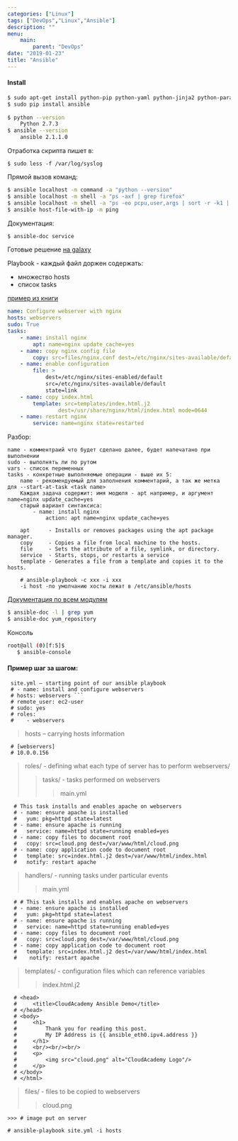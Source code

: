 ```yaml
---
categories: ["Linux"]
tags: ["DevOps","Linux","Ansible"]
description: ""
menu: 
    main:
        parent: "DevOps"
date: "2019-01-23"
title: "Ansible"
---
```


#### Install
```bash
$ sudo apt-get install python-pip python-yaml python-jinja2 python-paramiko -y
$ sudo pip install ansible
	
$ python --version
	Python 2.7.3
$ ansible --version
	ansible 2.1.1.0
```

Отработка скрипта пишет в: 
``` 
$ sudo less -f /var/log/syslog	
```

Прямой вызов команд:
```bash
$ ansible localhost -m command -a "python --version"
$ ansible localhost -m shell -a "ps -axf | grep firefox"
$ ansible localhost -m shell -a "ps -eo pcpu,user,args | sort -r -k1 | head -n5"
$ ansible host-file-with-ip -m ping
```    

Документация: 
```bash
$ ansible-doc service  
```

Готовые решение [на galaxy](https://galaxy.ansible.com)

Playbook - каждый файл доржен содержать:
- множество hosts
- список tasks

[пример из книги](https://ipfs.io/ipfs/QmTJaLdhUW6jTdXGFoqv7wZe5KguBi5F2u4ihBdrUMVPhw)
```yaml
name: Configure webserver with nginx
hosts: webservers
sudo: True
tasks:
    - name: install nginx
        apt: name=nginx update_cache=yes
    - name: copy nginx config file
        copy: src=files/nginx.conf dest=/etc/nginx/sites-available/default
    - name: enable configuration
        file: >
            dest=/etc/nginx/sites-enabled/default
            src=/etc/nginx/sites-available/default
            state=link
    - name: copy index.html
        template: src=templates/index.html.j2
                dest=/usr/share/nginx/html/index.html mode=0644
    - name: restart nginx
        service: name=nginx state=restarted
```
Разбор:
```
name - комментраий что будет сделано далее, будет напечатано при выполнении
sudo - выполнять ли по рутом
vars - список переменных
tasks - конкретные выполняемые операции - выше их 5:
    name - рекомендуемый для заполнения комментарий, а так же метка для --start-at-task <task name>
    Каждая задача содержит: имя модюля - apt например, и аргумент name=nginx update_cache=yes
    старый вариант синтаксиса:
        - name: install nginx
            action: apt name=nginx update_cache=yes

    apt      - Installs or removes packages using the apt package manager.
    copy     - Copies a file from local machine to the hosts.
    file     - Sets the attribute of a file, symlink, or directory.
    service  - Starts, stops, or restarts a service	  
    template - Generates a file from a template and copies it to the hosts.

    # ansible-playbook -c xxx -i xxx 
    -i host -по умолчанию хосты лежат в /etc/ansible/hosts
```
[Документация по всем модулям](http://docs.ansible.com/ansible/modules_by_category.html)
```bash
$ ansible-doc -l | grep yum
$ ansible-doc yum_repository
```
Консоль 
```bash
root@all (0)[f:5]$ 
   $ ansible-console
```

#### Пример шаг за шагом:
>
```
 site.yml – starting point of our ansible playbook 
 # - name: install and configure webservers 
 # hosts: webservers ```
 # remote_user: ec2-user
 # sudo: yes
 # roles:
 #    - webservers
```

> hosts – carrying hosts information
```
 # [webservers]
 # 10.0.0.156
```    

> roles/ - defining what each type of server has to perform
> webservers/
>> tasks/ - tasks performed on webservers
>>> main.yml
```     
  # This task installs and enables apache on webservers
  # - name: ensure apache is installed
  #   yum: pkg=httpd state=latest
  # - name: ensure apache is running
  #   service: name=httpd state=running enabled=yes
  # - name: copy files to document root
  #   copy: src=cloud.png dest=/var/www/html/cloud.png
  # - name: copy application code to document root
  #   template: src=index.html.j2 dest=/var/www/html/index.html
  #   notify: restart apache			                     
```
> handlers/ - running tasks under particular events
>> main.yml
``` 
  # # This task installs and enables apache on webservers
  # - name: ensure apache is installed
  #   yum: pkg=httpd state=latest
  # - name: ensure apache is running
  #   service: name=httpd state=running enabled=yes
  # - name: copy files to document root
  #   copy: src=cloud.png dest=/var/www/html/cloud.png
  # - name: copy application code to document root
  #   template: src=index.html.j2 dest=/var/www/html/index.html
  #    notify: restart apache			                 
```
> templates/ - configuration files which can reference variables
>> index.html.j2
```
  # <head>
  #     <title>CloudAcademy Ansible Demo</title>
  # </head>
  # <body>
  #     <h1>
  #         Thank you for reading this post. 
  #         My IP Address is {{ ansible_eth0.ipv4.address }}
  #     </h1>
  #     <br/><br/><br/>
  #     <p>
  #         <img src="cloud.png" alt="CloudAcademy Logo"/>
  #     </p>
  # </body>
  # </html>
```
> files/ - files to be copied to webservers
>> cloud.png
```
>>> # image put on server
```

```
# ansible-playbook site.yml -i hosts  
```



